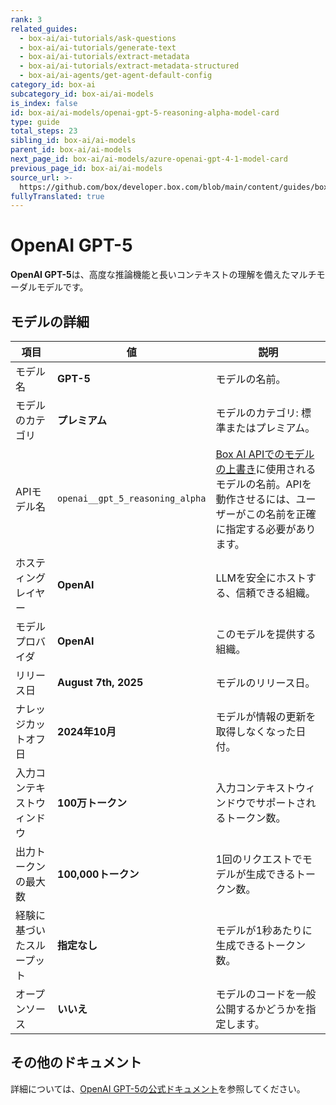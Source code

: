 ```yaml
---
rank: 3
related_guides:
  - box-ai/ai-tutorials/ask-questions
  - box-ai/ai-tutorials/generate-text
  - box-ai/ai-tutorials/extract-metadata
  - box-ai/ai-tutorials/extract-metadata-structured
  - box-ai/ai-agents/get-agent-default-config
category_id: box-ai
subcategory_id: box-ai/ai-models
is_index: false
id: box-ai/ai-models/openai-gpt-5-reasoning-alpha-model-card
type: guide
total_steps: 23
sibling_id: box-ai/ai-models
parent_id: box-ai/ai-models
next_page_id: box-ai/ai-models/azure-openai-gpt-4-1-model-card
previous_page_id: box-ai/ai-models
source_url: >-
  https://github.com/box/developer.box.com/blob/main/content/guides/box-ai/ai-models/openai-gpt-5-reasoning-alpha-model-card.md
fullyTranslated: true
---
```

# OpenAI GPT-5

**OpenAI GPT-5**は、高度な推論機能と長いコンテキストの理解を備えたマルチモーダルモデルです。

## モデルの詳細

| 項目            | 値                               | 説明                                                                                 |
| ------------- | ------------------------------- | ---------------------------------------------------------------------------------- |
| モデル名          | **GPT-5**                       | モデルの名前。                                                                            |
| モデルのカテゴリ      | **プレミアム**                       | モデルのカテゴリ: 標準またはプレミアム。                                                              |
| APIモデル名       | `openai__gpt_5_reasoning_alpha` | [Box AI APIでのモデルの上書き][overrides]に使用されるモデルの名前。APIを動作させるには、ユーザーがこの名前を正確に指定する必要があります。 |
| ホスティングレイヤー    | **OpenAI**                      | LLMを安全にホストする、信頼できる組織。                                                              |
| モデルプロバイダ      | **OpenAI**                      | このモデルを提供する組織。                                                                      |
| リリース日         | **August 7th, 2025**            | モデルのリリース日。                                                                         |
| ナレッジカットオフ日    | **2024年10月**                    | モデルが情報の更新を取得しなくなった日付。                                                              |
| 入力コンテキストウィンドウ | **100万トークン**                    | 入力コンテキストウィンドウでサポートされるトークン数。                                                        |
| 出力トークンの最大数    | **100,000トークン**                 | 1回のリクエストでモデルが生成できるトークン数。                                                           |
| 経験に基づいたスループット | **指定なし**                        | モデルが1秒あたりに生成できるトークン数。                                                              |
| オープンソース       | **いいえ**                         | モデルのコードを一般公開するかどうかを指定します。                                                          |

## その他のドキュメント

詳細については、[OpenAI GPT-5の公式ドキュメント][openai-gpt-5-model]を参照してください。

[openai-gpt-5-model]: https://openai.com/index/introducing-gpt-5/

[overrides]: g://box-ai/ai-agents/ai-agent-overrides
